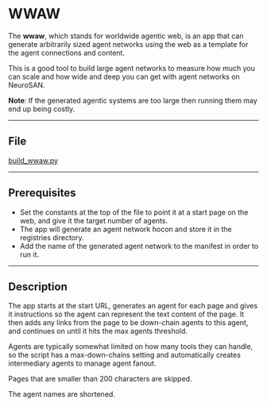 # WWAW

The **wwaw**, which stands for worldwide agentic web, is an app that can generate arbitrarily sized agent networks 
using the web as a template for the agent connections and content.

This is a good tool to build large agent networks to measure how much you can scale and how wide and deep you can get 
with agent networks on NeuroSAN. 

**Note**: If the generated agentic systems are too large then running them may end up being costly.

---

## File

[build_wwaw.py](../../apps/wwaw/build_wwaw.py)

---

## Prerequisites

- Set the constants at the top of the file to point it at a start page on the web, and give it the target number of 
agents.
- The app will generate an agent network hocon and store it in the registries directory.
- Add the name of the generated agent network to the manifest in order to run it.

---

## Description

The app starts at the start URL, generates an agent for each page and gives it instructions so the agent can represent 
the text content of the page. It then adds any links from the page to be down-chain agents to this agent, and continues 
on until it hits the max agents threshold.

Agents are typically somewhat limited on how many tools they can handle, so the script has a max-down-chains setting 
and automatically creates intermediary agents to manage agent fanout.

Pages that are smaller than 200 characters are skipped.

The agent names are shortened.
